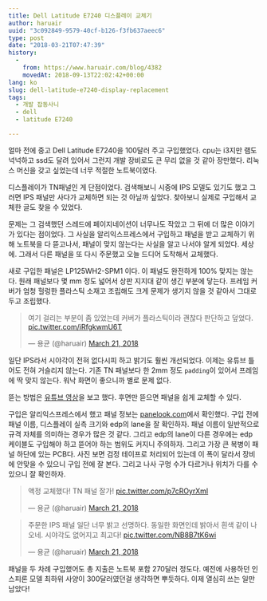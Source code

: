 ```yaml
---
title: Dell Latitude E7240 디스플레이 교체기
author: haruair
uuid: "3c092849-9579-40cf-b126-f3fb637aeec6"
type: post
date: "2018-03-21T07:47:39"
history:
  - 
    from: https://www.haruair.com/blog/4382
    movedAt: 2018-09-13T22:02:42+00:00
lang: ko
slug: dell-latitude-e7240-display-replacement
tags:
  - 개발 잡동사니
  - dell
  - latitude E7240

---
```

얼마 전에 중고 Dell Latitude E7240을 100달러 주고 구입했었다. cpu는 i3지만 램도 넉넉하고 ssd도 달려 있어서 그런지 개발 장비로도 큰 무리 없을 것 같아 장만했다. 리눅스 머신을 갖고 싶었는데 너무 적절한 노트북이였다.

디스플레이가 TN패널인 게 단점이었다. 검색해보니 시중에 IPS 모델도 있기도 했고 그러면 IPS 패널만 사다가 교체하면 되는 것 아닐까 싶었다. 찾아보니 실제로 구입해서 교체한 글도 찾을 수 있었다.

문제는 그 검색했던 스레드에 페이지네이션이 너무나도 작았고 그 뒤에 더 많은 이야기가 있다는 점이었다. 그 사실을 알리익스프레스에서 구입하고 패널을 받고 교체하기 위해 노트북을 다 뜯고나서, 패널이 맞지 않는다는 사실을 알고 나서야 알게 되었다. 세상에. 그래서 다른 패널을 또 다시 주문했고 오늘 드디어 도착해서 교체했다.

새로 구입한 패널은 LP125WH2-SPM1 이다. 이 패널도 완전하게 100% 맞지는 않는다. 원래 패널보다 몇 mm 정도 넓어서 상판 지지대 같이 생긴 부분에 닿는다. 프레임 커버가 엄청 헐렁한 플라스틱 소재고 조립해도 크게 문제가 생기지 않을 것 같아서 그대로 두고 조립했다.

<blockquote class="twitter-tweet" data-conversation="none" data-lang="en">
  <p lang="ko" dir="ltr">
    여기 걸리는 부분이 좀 있었는데 커버가 플라스틱이라 괜찮다 판단하고 덮었다. <a href="https://t.co/iRfgkwmU6T">pic.twitter.com/iRfgkwmU6T</a>
  </p>
  
  <p>
    &mdash; 용균 (@haruair) <a href="https://twitter.com/haruair/status/976363629145595904?ref_src=twsrc%5Etfw">March 21, 2018</a>
  </p>
</blockquote>



일단 IPS라서 시야각이 전혀 없다시피 하고 밝기도 훨씬 개선되었다. 이제는 유튜브 틀어도 전혀 거슬리지 않는다. 기존 TN 패널보다 한 2mm 정도 `padding`이 있어서 프레임에 딱 맞지 않는다. 워낙 화면이 좋으니까 별로 문제 없다.

뜯는 방법은 [유튜브 영상][1]을 보고 했다. 후면만 뜯으면 패널을 쉽게 교체할 수 있다.

구입은 알리익스프레스에서 했고 패널 정보는 [panelook.com][2]에서 확인했다. 구입 전에 패널 이름, 디스플레이 실측 크기와 edp의 lane을 잘 확인하자. 패널 이름이 일반적으로 규격 자체를 의미하는 경우가 많은 것 같다. 그리고 edp의 lane이 다른 경우에는 edp 케이블도 구입해야 하고 뜯어야 하는 범위도 커지니 주의하자. 그리고 가장 큰 복병이 패널 하단에 있는 PCB다. 사진 보면 검정 테이프로 처리되어 있는데 이 폭이 달라서 장비에 안맞을 수 있으니 구입 전에 잘 본다. 그리고 나사 구멍 수가 다르거나 위치가 다를 수 있으니 잘 확인하자.

<blockquote class="twitter-video" data-lang="en">
  <p lang="ko" dir="ltr">
    액정 교체했다! TN 패널 잘가! <a href="https://t.co/p7cROyrXmI">pic.twitter.com/p7cROyrXmI</a>
  </p>
  
  <p>
    &mdash; 용균 (@haruair) <a href="https://twitter.com/haruair/status/976356752886124544?ref_src=twsrc%5Etfw">March 21, 2018</a>
  </p>
</blockquote>



<blockquote class="twitter-video" data-lang="en">
  <p lang="ko" dir="ltr">
    주문한 IPS 패널 일단 너무 밝고 선명하다. 동일한 화면인데 밝아서 흰색 같이 나오네. 시야각도 없어지고 최고다! <a href="https://t.co/NB8B7tK6wi">pic.twitter.com/NB8B7tK6wi</a>
  </p>
  
  <p>
    &mdash; 용균 (@haruair) <a href="https://twitter.com/haruair/status/976358300123123712?ref_src=twsrc%5Etfw">March 21, 2018</a>
  </p>
</blockquote>



패널을 두 차례 구입했어도 총 지출은 노트북 포함 270달러 정도다. 예전에 사용하던 인스피론 모델 최하위 사양이 300달러였던걸 생각하면 뿌듯하다. 이제 열심히 쓰는 일만 남았다!

 [1]: https://www.youtube.com/watch?v=EVoBB3wswP8
 [2]: http://www.panelook.com